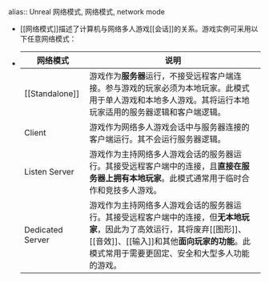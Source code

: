 alias:: Unreal 网络模式, 网络模式, network mode

- [[网络模式]]描述了计算机与网络多人游戏[[会话]]的关系。游戏实例可采用以下任意网络模式：
- |网络模式|说明|
  |--|--|
  |[[Standalone]]|游戏作为**服务器**运行，不接受远程客户端连接。参与游戏的玩家必须为本地玩家。此模式用于单人游戏和本地多人游戏。其将运行本地玩家适用的服务器逻辑和客户端逻辑。|
  |Client|游戏作为网络多人游戏会话中与服务器连接的客户端运行。其不会运行服务器逻辑。|
  |Listen Server|游戏作为主持网络多人游戏会话的服务器运行。其接受远程客户端中的连接，且**直接在服务器上拥有本地玩家**。此模式通常用于临时合作和竞技多人游戏。|
  |Dedicated Server|游戏作为主持网络多人游戏会话的服务器运行。其接受远程客户端中的连接，但**无本地玩家**，因此为了高效运行，其将废弃[[图形]]、[[音效]]、[[输入]]和其他**面向玩家的功能**。此模式常用于需要更固定、安全和大型多人功能的游戏。|